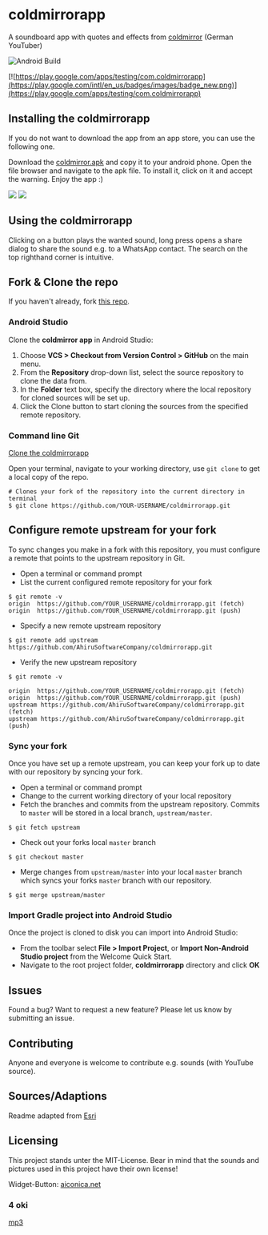 # coldmirrorapp
A soundboard app with quotes and effects from [coldmirror](https://www.youtube.com/user/coldmirror) (German YouTuber)

![Android Build](https://github.com/AhiruSoftwareCompany/coldmirrorapp/workflows/Android%20Build/badge.svg)

[![https://play.google.com/apps/testing/com.coldmirrorapp](https://play.google.com/intl/en_us/badges/images/badge_new.png)](https://play.google.com/apps/testing/com.coldmirrorapp)

## Installing the coldmirrorapp
If you do not want to download the app from an app store, you can use the following one.

Download the [coldmirror.apk](https://github.com/AhiruSoftwareCompany/coldmirrorapp/releases) and copy it to your android phone. Open the file browser and navigate to the apk file. To install it, click on it and accept the warning. Enjoy the app :)

![](https://raw.githubusercontent.com/AhiruSoftwareCompany/coldmirrorapp/master/screenshots/screenshot1.png)
![](https://raw.githubusercontent.com/AhiruSoftwareCompany/coldmirrorapp/master/screenshots/screenshot2.png)

## Using the coldmirrorapp
Clicking on a button plays the wanted sound, long press opens a share dialog to share the sound e.g. to a WhatsApp contact. The search on the top righthand corner is intuitive.

## Fork & Clone the repo
If you haven't already, fork [this repo](https://github.com/AhiruSoftwareCompany/coldmirrorapp/fork).

### Android Studio
Clone the **coldmirror app** in Android Studio:

1. Choose **VCS > Checkout from Version Control > GitHub** on the main menu.
2. From the **Repository** drop-down list, select the source repository to clone the data from.
3. In the **Folder** text box, specify the directory where the local repository for cloned sources will be set up.
4. Click the Clone button to start cloning the sources from the specified remote repository.

### Command line Git
[Clone the coldmirrorapp](https://help.github.com/articles/fork-a-repo#step-2-clone-your-fork)

Open your terminal, navigate to your working directory, use `git clone` to get a local copy of the repo.

```
# Clones your fork of the repository into the current directory in terminal
$ git clone https://github.com/YOUR-USERNAME/coldmirrorapp.git
```

## Configure remote upstream for your fork
To sync changes you make in a fork with this repository, you must configure a remote that points to the upstream repository in Git.

- Open a terminal or command prompt
- List the current configured remote repository for your fork

```
$ git remote -v
origin	https://github.com/YOUR_USERNAME/coldmirrorapp.git (fetch)
origin	https://github.com/YOUR_USERNAME/coldmirrorapp.git (push)
```

- Specify a new remote upstream repository

```
$ git remote add upstream https://github.com/AhiruSoftwareCompany/coldmirrorapp.git
```

- Verify the new upstream repository

```
$ git remote -v

origin	https://github.com/YOUR_USERNAME/coldmirrorapp.git (fetch)
origin	https://github.com/YOUR_USERNAME/coldmirrorapp.git (push)
upstream https://github.com/AhiruSoftwareCompany/coldmirrorapp.git (fetch)
upstream https://github.com/AhiruSoftwareCompany/coldmirrorapp.git (push)
```

### Sync your fork
Once you have set up a remote upstream, you can keep your fork up to date with our repository by syncing your fork.

- Open a terminal or command prompt
- Change to the current working directory of your local repository
- Fetch the branches and commits from the upstream repository.  Commits to `master` will be stored in a local branch, `upstream/master`.

```
$ git fetch upstream
```

- Check out your forks local `master` branch

```
$ git checkout master
```

- Merge changes from `upstream/master` into  your local `master` branch which syncs your forks `master` branch with our repository.

```
$ git merge upstream/master
```

### Import Gradle project into Android Studio
Once the project is cloned to disk you can import into Android Studio:

* From the toolbar select **File > Import Project**, or **Import Non-Android Studio project** from the Welcome Quick Start.
* Navigate to the root project folder, **coldmirrorapp** directory and click **OK**

## Issues
Found a bug? Want to request a new feature?  Please let us know by submitting an issue.

## Contributing
Anyone and everyone is welcome to contribute e.g. sounds (with YouTube source).

## Sources/Adaptions
Readme adapted from [Esri](https://github.com/Esri/arcgis-runtime-samples-android)

## Licensing

This project stands unter the MIT-License. Bear in mind that the sounds and pictures used in this project have their own license!

Widget-Button: [aiconica.net](http://aiconica.net/detail/play-533)

### 4 oki
[mp3](https://github.com/AhiruSoftwareCompany/coldmirrorapp/tree/master/app/src/main/res/raw)

